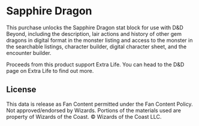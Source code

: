 # Sapphire Dragon

<div><p>This purchase unlocks the Sapphire Dragon stat block for use with D&amp;D Beyond, including the description, lair actions and history of other gem dragons&nbsp;in digital format in the monster listing&nbsp;and access to the&nbsp;monster&nbsp;in the searchable listings, character builder, digital character sheet, and the encounter builder.</p><p>Proceeds from this product support&nbsp;Extra Life. You&nbsp;can head to the&nbsp;<a>D&amp;D page on Extra Life</a>&nbsp;to find out more.</p></div>

<div></div>



## License

This data is release as Fan Content permitted under the Fan Content Policy. Not approved/endorsed by Wizards. Portions of the materials used are property of Wizards of the Coast. © Wizards of the Coast LLC.
